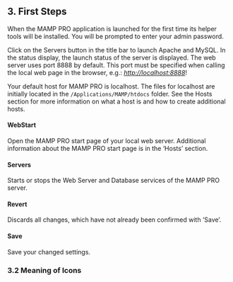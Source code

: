 ## 3. First Steps

When the MAMP PRO application is launched for the first time its helper tools will be installed. You will be prompted to enter your admin password.

Click on the Servers button in the title bar to launch Apache and MySQL. In the status display, the launch status of the server is displayed. The web server uses port 8888 by default. This port must be specified when calling the local web page in the browser, e.g.: _<http://localhost:8888>_!

Your default host for MAMP PRO is localhost. The files for localhost are initially located in the `/Applications/MAMP/htdocs` folder. See the Hosts section for more information on what a host is and how to create additional hosts.

#### WebStart
Open the MAMP PRO start page of your local web server. Additional information about the MAMP PRO start page is in the ‘Hosts’ section.
#### Servers
Starts or stops the Web Server and Database services of the MAMP PRO server.
#### Revert
Discards all changes, which have not already been confirmed with ‘Save’.
#### Save
Save your changed settings.

### 3.2 Meaning of Icons
